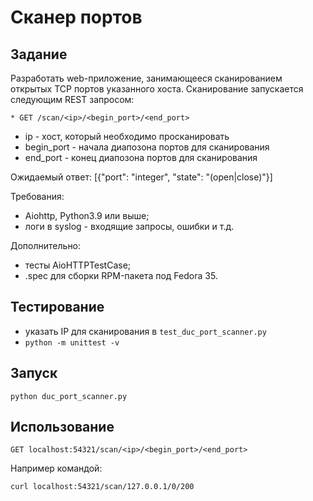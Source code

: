 # Сканер портов
## Задание
Разработать web-приложение, занимающееся сканированием открытых TCP портов указанного хоста.
Сканирование запускается следующим REST запросом:

    * GET /scan/<ip>/<begin_port>/<end_port>

* ip - хост, который необходимо просканировать
* begin_port - начала диапозона портов для сканирования
* end_port - конец диапозона портов для сканирования

Ожидаемый ответ:  [{"port": "integer", "state": "(open|close)"}]
    
Требования:

* Aiohttp, Python3.9 или выше;
* логи в syslog - входящие запросы, ошибки и т.д.

Дополнительно:

* тесты AioHTTPTestCase;
* .spec для сборки RPM-пакета под Fedora 35.

## Тестирование
* указать IP для сканирования в `test_duc_port_scanner.py`
* `python -m unittest -v`
## Запуск
`python duc_port_scanner.py`
## Использование
`GET localhost:54321/scan/<ip>/<begin_port>/<end_port>`

Например командой:

`curl localhost:54321/scan/127.0.0.1/0/200`